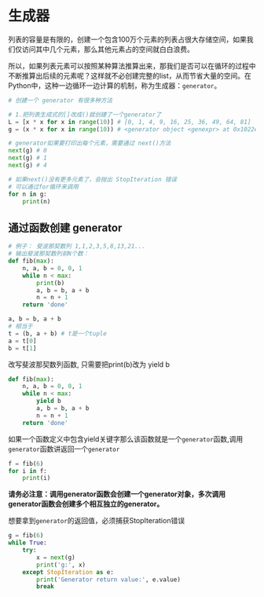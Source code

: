 # 生成器
列表的容量是有限的，创建一个包含100万个元素的列表占很大存储空间，如果我们仅访问其中几个元素，那么其他元素占的空间就白白浪费。  

所以，如果列表元素可以按照某种算法推算出来，那我们是否可以在循环的过程中不断推算出后续的元素呢？这样就不必创建完整的list，从而节省大量的空间。在Python中，这种一边循环一边计算的机制，称为生成器：`generator`。

```python
# 创建一个 generator 有很多种方法

# 1.把列表生成式的[]改成()就创建了一个generator了
L = [x * x for x in range(10)] # [0, 1, 4, 9, 16, 25, 36, 49, 64, 81]
g = (x * x for x in range(10)) # <generator object <genexpr> at 0x1022ef630>

# generator如果要打印出每个元素，需要通过 next()方法
next(g) # 0
next(g) # 1
next(g) # 4

# 如果next()没有更多元素了，会抛出 StopIteration 错误
# 可以通过for循环来调用
for n in g:
    print(n)
```

## 通过函数创建 generator
```python
# 例子： 斐波那契数列 1,1,2,3,5,8,13,21...
# 输出斐波那契数列前N个数：
def fib(max):
    n, a, b = 0, 0, 1
    while n < max:
        print(b)
        a, b = b, a + b
        n = n + 1
    return 'done'

a, b = b, a + b
# 相当于
t = (b, a + b) # t是一个tuple
a = t[0]
b = t[1]
```

改写斐波那契数列函数, 只需要把print(b)改为 yield b 
```python
def fib(max):
    n, a, b = 0, 0, 1
    while n < max:
        yield b
        a, b = b, a + b
        n = n + 1
    return 'done'
``` 

如果一个函数定义中包含yield关键字那么该函数就是一个`generator`函数,调用`generator`函数讲返回一个`generator`
```python
f = fib(6)
for i in f:
    print(i)
```
**请务必注意：调用generator函数会创建一个generator对象，多次调用generator函数会创建多个相互独立的generator。**

想要拿到```generator```的返回值，必须捕获StopIteration错误
```python
g = fib(6)
while True:
    try:
        x = next(g)
        print('g:', x)
    except StopIteration as e:
        print('Generator return value:', e.value)
        break
```